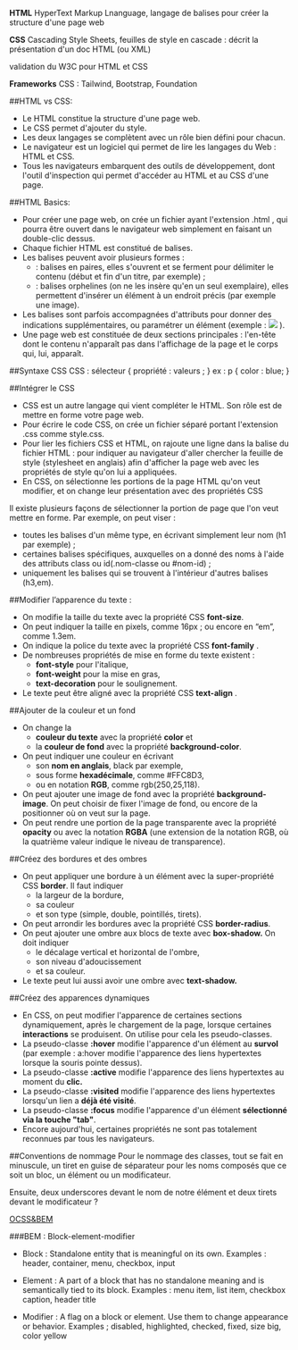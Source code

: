 **HTML** HyperText Markup Lnanguage, langage de balises pour créer la structure d'une page web

**CSS** Cascading Style Sheets, feuilles de style en cascade : décrit la présentation d'un doc HTML (ou XML)

validation du W3C pour HTML et CSS 

**Frameworks** CSS : Tailwind, Bootstrap, Foundation

##HTML vs CSS: 
* Le HTML constitue la structure d'une page web.
* Le CSS permet d'ajouter du style.
* Les deux langages se complètent avec un rôle bien défini pour chacun.
* Le navigateur est un logiciel qui permet de lire les langages du Web : HTML et CSS.
* Tous les navigateurs embarquent des outils de développement, dont l'outil d'inspection qui permet d'accéder au HTML et au CSS d'une page.

##HTML Basics:
* Pour créer une page web, on crée un fichier ayant l'extension  .html  , qui pourra être ouvert dans le navigateur web simplement en faisant un double-clic dessus.
* Chaque fichier HTML est constitué de balises.
* Les balises peuvent avoir plusieurs formes :
	* <balise> </balise>  : balises en paires, elles s'ouvrent et se ferment pour délimiter le contenu (début et fin d'un titre, par exemple) ;
	* <balise>  : balises orphelines (on ne les insère qu'en un seul exemplaire), elles permettent d'insérer un élément à un endroit précis (par exemple une image).
* Les balises sont parfois accompagnées d'attributs pour donner des indications supplémentaires, ou paramétrer un élément (exemple :  <img src="photo.jpg">  ).
* Une page web est constituée de deux sections principales : l'en-tête<head> </head>  dont le contenu n'apparaît pas dans l'affichage de la page et le corps <body> </body>  qui, lui, apparaît.


##Syntaxe CSS
CSS : sélecteur {
		propriété : valeurs ;
		}
ex : p {
		color : blue;
	}

##Intégrer le CSS
* CSS est un autre langage qui vient compléter le HTML. Son rôle est de mettre en forme votre page web.
* Pour écrire le code CSS, on crée un fichier séparé portant l'extension .css  comme style.css.
* Pour lier les fichiers CSS et HTML, on rajoute une ligne dans la balise <head> </head> du fichier HTML :  <link href="style.css" rel="stylesheet"> pour indiquer au navigateur d'aller chercher la feuille de style (stylesheet en anglais) afin d'afficher la page web avec les propriétés de style qu'on lui a appliquées.
* En CSS, on sélectionne les portions de la page HTML qu'on veut modifier, et on change leur présentation avec des propriétés CSS



Il existe plusieurs façons de sélectionner la portion de page que l'on veut mettre en forme. Par exemple, on peut viser :
 * toutes les balises d'un même type, en écrivant simplement leur nom (h1 par exemple) ;
* certaines balises spécifiques, auxquelles on a donné des noms à l'aide des attributs class ou id(.nom-classe ou #nom-id) ;
* uniquement les balises qui se trouvent à l'intérieur d'autres balises (h3,em).


##Modifier l’apparence du texte : 
* On modifie la taille du texte avec la propriété CSS **font-size**.
* On peut indiquer la taille en pixels, comme 16px ; ou encore en “em”, comme 1.3em.
* On indique la police du texte avec la propriété CSS  **font-family** . 
* De nombreuses propriétés de mise en forme du texte existent : 
	* **font-style** pour l'italique, 
	* **font-weight** pour la mise en gras, 
	* **text-decoration** pour le soulignement.
* Le texte peut être aligné avec la propriété CSS **text-align**  .

##Ajouter de la couleur et un fond

* On change la 
	* **couleur du texte** avec la propriété  **color**  et 
	* la **couleur de fond** avec la propriété **background-color**.
* On peut indiquer une couleur en écrivant 
	* son **nom en anglais**, black  par exemple, 
	* sous forme **hexadécimale**, comme  #FFC8D3, 
	* ou en notation **RGB**, comme  rgb(250,25,118).
* On peut ajouter une image de fond avec la propriété  **background-image**. On peut choisir de fixer l'image de fond, ou encore de la positionner où on veut sur la page.
* On peut rendre une portion de la page transparente avec la propriété  **opacity**  ou avec la notation  **RGBA** (une extension de la notation RGB, où la quatrième valeur indique le niveau de transparence).

##Créez des bordures et des ombres
* On peut appliquer une bordure à un élément avec la super-propriété CSS  **border**. Il faut indiquer 
	* la largeur de la bordure, 
	* sa couleur 
	* et son type (simple, double, pointillés, tirets).
* On peut arrondir les bordures avec la propriété CSS  **border-radius**.
* On peut ajouter une ombre aux blocs de texte avec  **box-shadow.** On doit indiquer 
	* le décalage vertical et horizontal de l'ombre, 
	* son niveau d'adoucissement 
	* et sa couleur.
* Le texte peut lui aussi avoir une ombre avec  **text-shadow.**

##Créez des apparences dynamiques
* En CSS, on peut modifier l'apparence de certaines sections dynamiquement, après le chargement de la page, lorsque certaines **interactions** se produisent. On utilise pour cela les pseudo-classes.
* La pseudo-classe  **:hover**   modifie l'apparence d'un élément au **survol** (par exemple : a:hover  modifie l'apparence des liens hypertextes lorsque la souris pointe dessus).
* La pseudo-classe  **:active**  modifie l'apparence des liens hypertextes au moment du **clic.**
* La pseudo-classe **:visited** modifie l'apparence des liens hypertextes lorsqu'un lien a **déjà été visité**.
* La pseudo-classe  **:focus**  modifie l'apparence d'un élément **sélectionné via la touche "tab"**.
* Encore aujourd'hui, certaines propriétés ne sont pas totalement reconnues par tous les navigateurs.


##Conventions de nommage
Pour le nommage des classes, tout se fait en minuscule, un tiret en guise de séparateur pour les noms composés que ce soit un bloc, un élément ou un modificateur.

Ensuite, deux underscores devant le nom de notre élément et deux tirets devant le modificateur ?

[OCSS&BEM](https://www.alsacreations.com/article/lire/1641-Bonnes-pratiques-en-CSS--BEM-et-OOCSS.html)

###BEM : Block-element-modifier

* Block : Standalone entity that is meaningful on its own.
Examples : header, container, menu, checkbox, input

* Element : A part of a block that has no standalone meaning and is semantically tied to its block.
Examples : menu item, list item, checkbox caption, header title

* Modifier : A flag on a block or element. Use them to change appearance or behavior.
Examples ; disabled, highlighted, checked, fixed, size big, color yellow


